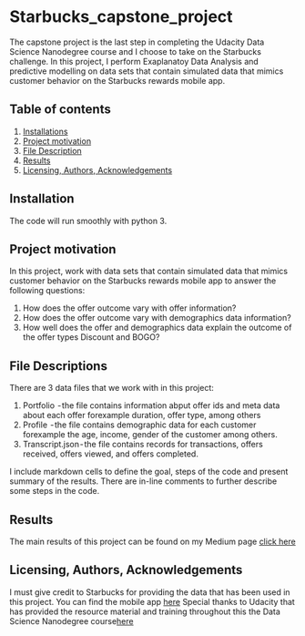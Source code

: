 # Starbucks_capstone_project
The capstone project is the last step in completing the Udacity Data Science Nanodegree course and I choose to take on the Starbucks challenge.
In this project, I perform Exaplanatoy Data Analysis and predictive modelling on data sets that contain simulated data that mimics customer behavior on the Starbucks rewards mobile app.
## **Table of contents**
1. [Installations](#installation)
2. [Project motivation](#motivation)
3. [File Description](#files)
4. [Results](#results)
5. [Licensing, Authors, Acknowledgements](#licensing)
## Installation <a name="installation"></a>
The code will run smoothly with python 3.
## Project motivation <a name="motivation"></a>
In this project, work with data sets that contain simulated data that mimics customer behavior on the Starbucks rewards mobile app to answer the following questions:
1. How does the offer outcome vary with offer information?
2. How does the offer outcome vary with demographics data information?
3. How well does the offer and demographics data explain the outcome of the offer types Discount and BOGO?
## File Descriptions <a name="files"></a>
There are 3 data files that we work with in this project:
1. Portfolio  - the file contains information abput offer ids and meta data about each offer forexample duration, offer type, among others
2. Profile  - the file contains demographic data for each customer forexample the age, income, gender of the customer among others.
3. Transcript.json - the file contains records for transactions, offers received, offers viewed, and offers completed.

I include markdown cells to define the goal, steps of the code and present summary of the results.
There are in-line comments to further describe some steps in the code.

## Results <a name="results"></a>
The main results of this project can be found on my Medium page [click here](https://olivianabbosa.medium.com/insights-from-the-starbucks-rewards-mobile-application-746f4f2e1511)


## Licensing, Authors, Acknowledgements<a name="licensing"></a>
I must give credit to Starbucks for providing the data that has been used in this project. You can find the mobile app [here](https://play.google.com/store/apps/details?id=com.starbucks.mobilecard&hl=sv&gl=US)
Special thanks to Udacity that has provided the resource material and training throughout this the Data Science Nanodegree course[here](https://www.udacity.com/)
